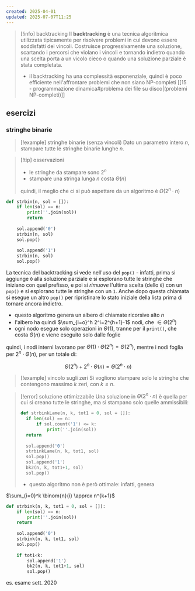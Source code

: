 ```yaml
---
created: 2025-04-01
updated: 2025-07-07T11:25
---
```

>[!info] backtracking
>Il **backtracking** è una tecnica algoritmica utilizzata tipicamente per risolvere problemi in cui devono essere soddisfatti dei vincoli. Costruisce progressivamente una soluzione, scartando i percorsi che violano i vincoli e tornando indietro quando una scelta porta a un vicolo cieco o quando una soluzione parziale è stata completata.
>- il backtracking ha una complessità esponenziale, quindi è poco efficiente nell'affrontare problemi che non siano NP-completi [[15 - programmazione dinamica#problema dei file su disco|(problemi NP-completi)]]

## esercizi

### stringhe binarie

> [!example] stringhe binarie (senza vincoli)
> Dato un parametro intero $n$, stampare tutte le stringhe binarie lunghe $n$.

> [!tip] osservazioni
> - le stringhe da stampare sono $2^n$
> - stampare una stringa lunga $n$ costa $\Theta(n)$
> 
> quindi, il meglio che ci si può aspettare da un algoritmo è $\Omega (2^n\cdot n)$

```python
def strbin(n, sol = []):
	if len(sol) == n:
		print(''.join(sol))
		return
		
	sol.append('0')
	strbin(n, sol)
	sol.pop()
	
	sol.append('1')
	strbin(n, sol)
	sol.pop()
```

La tecnica del backtracking si vede nell'uso del `pop()` - infatti, prima si aggiunge `0` alla soluzione parziale e si esplorano tutte le stringhe che iniziano con quel prefisso, e poi si *rimuove* l'ultima scelta (dello `0`) con un `pop()` e si esplorano tutte le stringhe con un `1`. Anche dopo questa chiamata si esegue un altro `pop()` per ripristinare lo stato iniziale della lista prima di tornare ancora indietro.

- questo algoritmo genera un albero di chiamate ricorsive alto $n$
- l'albero ha quindi $\sum_{i=o}^h 2^i=2^{h+1}-1$ nodi, che $\in \Theta(2^n)$
- ogni nodo esegue solo operazioni in $\Theta(1)$, tranne per il `print()`, che costa $\Theta(n)$ e viene eseguito solo dalle foglie 

quindi, i nodi interni lavorano per $\Theta(1) \cdot \Theta(2^n) = \Theta(2^n)$, mentre i nodi foglia per $2^n \cdot \Theta(n)$, per un totale di:

$$
\Theta(2^n) + 2^n \cdot \Theta(n) = \Theta(2^n \cdot n)
$$

> [!example] vincolo sugli zeri
> Si vogliono stampare solo le stringhe che contengono massimo $k$ zeri, con $k\leq n$.

>[!error] soluzione ottimizzabile
>Una soluzione in $\Theta(2^n \cdot n)$ è quella per cui si creano tutte le stringhe, ma si stampano solo quelle ammissibili:
> ```python
> def strbinkLame(n, k, tot1 = 0, sol = []):
> 	if len(sol) == n:
> 		if sol.count('1') <= k:
> 			print(''.join(sol))
> 	return
> 	
> 	sol.append('0')
> 	strbinkLame(n, k, tot1, sol)
> 	sol.pop()
> 	sol.append('1')
> 	bk2(n, k, tot1+1, sol)
> 	sol.pop()
> ```
> - questo algoritmo non è però ottimale: infatti, genera

$\sum_{i=0}^k \binom{n}{i} \approx n^{k+1}$

```python
def strbink(n, k, tot1 = 0, sol = []):
	if len(sol) == n:
		print(''.join(sol))
	return
	
	sol.append('0')
	strbink(n, k, tot1, sol)
	sol.pop()
	 
	if tot1<k:
		sol.append('1')
		bk2(n, k, tot1+1, sol)
		sol.pop()
```

es. esame sett. 2020